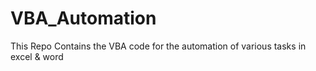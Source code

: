 # VBA_Automation
This Repo Contains the VBA code for the automation of various tasks in excel &amp; word
